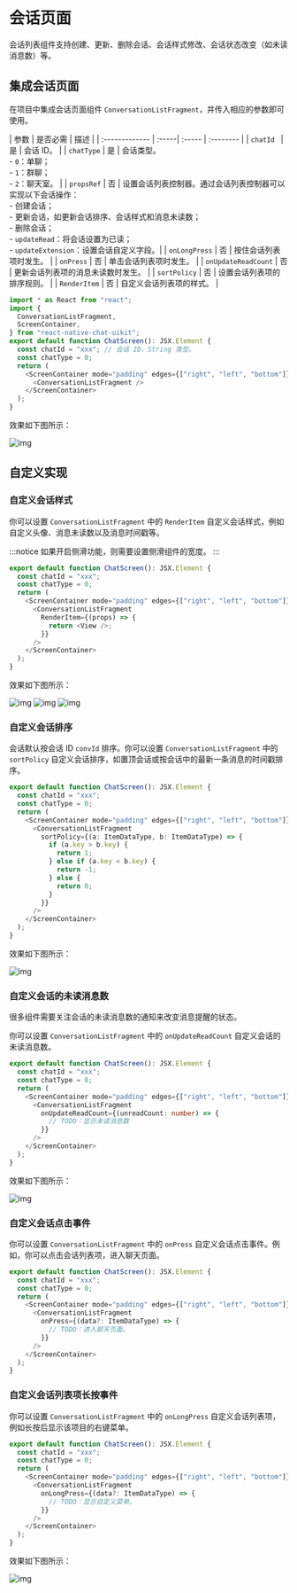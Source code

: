 # 会话页面

会话列表组件支持创建、更新、删除会话、会话样式修改、会话状态改变（如未读消息数）等。

## 集成会话页面

在项目中集成会话页面组件 `ConversationListFragment`，并传入相应的参数即可使用。

| 参数           | 是否必需   | 描述      |
| :------------- | :-----| :----- | :-------- |
| `chatId `        | 是   | 会话 ID。     |
| `chatType`         | 是   | 会话类型。 <br/> - `0`：单聊；<br/> - `1`：群聊； <br/> - `2`：聊天室。             |
| `propsRef` | 否 | 设置会话列表控制器。通过会话列表控制器可以实现以下会话操作：<br/> - 创建会话；<br/> - 更新会话，如更新会话排序、会话样式和消息未读数；<br/> - 删除会话；<br/> - `updateRead`：将会话设置为已读；<br/> - `updateExtension`：设置会话自定义字段。|
| `onLongPress` | 否 | 按住会话列表项时发生。  |
| `onPress` | 否 | 单击会话列表项时发生。  |
| `onUpdateReadCount` | 否 | 更新会话列表项的消息未读数时发生。  |
| `sortPolicy` | 否 | 设置会话列表项的排序规则。  |
| `RenderItem`  | 否 | 自定义会话列表项的样式。  |

```typescript
import * as React from "react";
import {
  ConversationListFragment,
  ScreenContainer,
} from "react-native-chat-uikit";
export default function ChatScreen(): JSX.Element {
  const chatId = "xxx"; // 会话 ID，String 类型。
  const chatType = 0;
  return (
    <ScreenContainer mode="padding" edges={["right", "left", "bottom"]}>
      <ConversationListFragment />
    </ScreenContainer>
  );
}
```

效果如下图所示：

![img](@static/images/rnuikit/conv_list_overview.png)

## 自定义实现
### 自定义会话样式

你可以设置 `ConversationListFragment` 中的 `RenderItem` 自定义会话样式，例如自定义头像、消息未读数以及消息时间戳等。

:::notice
如果开启侧滑功能，则需要设置侧滑组件的宽度。
:::

```typescript
export default function ChatScreen(): JSX.Element {
  const chatId = "xxx";
  const chatType = 0;
  return (
    <ScreenContainer mode="padding" edges={["right", "left", "bottom"]}>
      <ConversationListFragment
        RenderItem={(props) => {
          return <View />;
        }}
      />
    </ScreenContainer>
  );
}
```

效果如下图所示：

![img](@static/images/rnuikit/conv_list_custom_1.png)
![img](@static/images/rnuikit/conv_list_custom_2.png)
![img](@static/images/rnuikit/conversation_list_slide_menu.png)

### 自定义会话排序

会话默认按会话 ID `convId` 排序。你可以设置 `ConversationListFragment` 中的 `sortPolicy` 自定义会话排序，如置顶会话或按会话中的最新一条消息的时间戳排序。

```typescript
export default function ChatScreen(): JSX.Element {
  const chatId = "xxx";
  const chatType = 0;
  return (
    <ScreenContainer mode="padding" edges={["right", "left", "bottom"]}>
      <ConversationListFragment
        sortPolicy={(a: ItemDataType, b: ItemDataType) => {
          if (a.key > b.key) {
            return 1;
          } else if (a.key < b.key) {
            return -1;
          } else {
            return 0;
          }
        }}
      />
    </ScreenContainer>
  );
}
```

效果如下图所示：

![img](@static/images/rnuikit/conv_list_sort.png)

### 自定义会话的未读消息数

很多组件需要关注会话的未读消息数的通知来改变消息提醒的状态。

你可以设置 `ConversationListFragment` 中的 `onUpdateReadCount` 自定义会话的未读消息数。

```typescript
export default function ChatScreen(): JSX.Element {
  const chatId = "xxx";
  const chatType = 0;
  return (
    <ScreenContainer mode="padding" edges={["right", "left", "bottom"]}>
      <ConversationListFragment
        onUpdateReadCount={(unreadCount: number) => {
          // TODO：显示未读消息数
        }}
      />
    </ScreenContainer>
  );
}
```

效果如下图所示：

![img](@static/images/rnuikit/conv_list_unread_count.png)

### 自定义会话点击事件

你可以设置 `ConversationListFragment` 中的 `onPress` 自定义会话点击事件。例如，你可以点击会话列表项，进入聊天页面。

```typescript
export default function ChatScreen(): JSX.Element {
  const chatId = "xxx";
  const chatType = 0;
  return (
    <ScreenContainer mode="padding" edges={["right", "left", "bottom"]}>
      <ConversationListFragment
        onPress={(data?: ItemDataType) => {
          // TODO：进入聊天页面。
        }}
      />
    </ScreenContainer>
  );
}
```

### 自定义会话列表项长按事件

你可以设置 `ConversationListFragment` 中的 `onLongPress` 自定义会话列表项，例如长按后显示该项目的右键菜单。

```typescript
export default function ChatScreen(): JSX.Element {
  const chatId = "xxx";
  const chatType = 0;
  return (
    <ScreenContainer mode="padding" edges={["right", "left", "bottom"]}>
      <ConversationListFragment
        onLongPress={(data?: ItemDataType) => {
          // TODO：显示自定义菜单。
        }}
      />
    </ScreenContainer>
  );
}
```

效果如下图所示：

![img](@static/images/rnuikit/conv_list_long_press.png)






